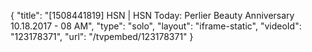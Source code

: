 {
    "title": "[1508441819] HSN | HSN Today: Perlier Beauty Anniversary 10.18.2017 - 08 AM",
    "type": "solo",
    "layout": "iframe-static",
    "videoId": "123178371",
    "url": "\/tvpembed\/123178371"
}